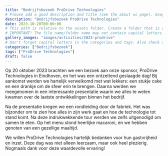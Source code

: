 ```yaml
---
title: "Bedrijfsbezoek ProDrive Technologies"
# Please add a good description and title (see the about us page). Google uses it to recommend the website
description: "Bedrijfsbezoek ProDrive Technologies"
date: 2023-10-20T00:00:00
# This path is relative to the assets folder. Create a folder that is assets/images/activities/file-name
# IMPORTANT! The file name/folder name may not contain capital letters!
gallery_images: "images/activities/2023-prodrive"
# Don't forget capital letters in the categories and tags. Also check all categories and tags by loading the activities page and looking at the list.
categories: ["Bedrijfsbezoek"]
tags: ["ProDrive Technologies"]
draft: false
---
```


Op 20 oktober 2023 brachten we een bezoek aan onze sponsor, ProDrive Technologies in Eindhoven, en het was een ontzettend geslaagde dag! Bij aankomst werden we hartelijk verwelkomd met wat lekkers: een stukje cake en een drankje om de sfeer erin te brengen. Daarna werden we meegenomen in een interessante presentatie waarin we alles te weten kwamen over de laatste ontwikkelingen binnen het bedrijf.

Na de presentatie kregen we een rondleiding door de fabriek. Het was bijzonder om te zien hoe alles in zijn werk gaat en hoe de technologie tot stand komt. Na deze indrukwekkende tour werden we zelfs uitgenodigd om samen te eten. Op het menu stond heerlijke macaroni, en we hebben genoten van een gezellige maaltijd.

We willen ProDrive Technologies hartelijk bedanken voor hun gastvrijheid en inzet. Deze dag was niet alleen leerzaam, maar ook heel plezierig. Nogmaals dank voor deze waardevolle ervaring!